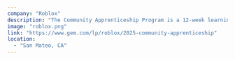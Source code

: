```yaml
---
company: "Roblox"
description: "The Community Apprenticeship Program is a 12-week learning opportunity crafted to develop and mentor individuals from our creator community who are passionate about creating tools and systems that better the overall Roblox community experience. As a community apprentice, you will work on the Lua-based systems and infrastructure that power the front-ends of the Roblox client and studio applications."
image: "roblox.png"
link: "https://www.gem.com/lp/roblox/2025-community-apprenticeship"
location:
  - "San Mateo, CA"
---
```

